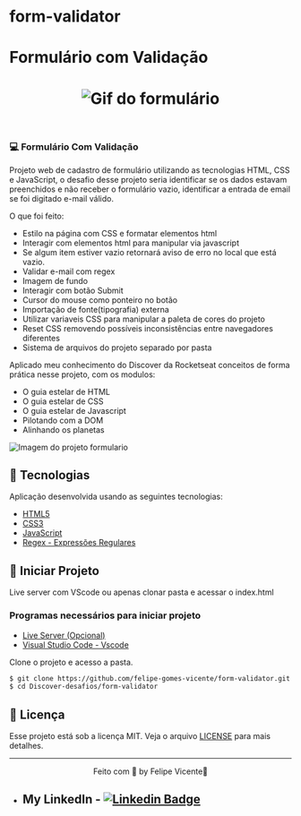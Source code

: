 # form-validator


# Formulário com Validação

<h1 align="center">
    <img alt="Gif do formulário" title="Formulário " src="./github/form-validator.gif" />
</h1>

<br>

### 💻 Formulário Com Validação
 
Projeto web de cadastro de formulário utilizando as tecnologias HTML, CSS e JavaScript, 
o desafio desse projeto seria identificar se os dados estavam preenchidos e não receber 
o formulário vazio, identificar a entrada de email se foi digitado e-mail válido.


O que foi feito:
- Estilo na página com CSS e formatar elementos html
- Interagir com elementos html para manipular via javascript
- Se algum item estiver vazio retornará aviso de erro no local que está vazio.
- Validar e-mail com regex 
- Imagem de fundo
- Interagir com botão Submit
- Cursor do mouse como ponteiro no botão
- Importação de fonte(tipografia) externa
- Utilizar variaveis CSS para manipular a paleta de cores do projeto
- Reset CSS removendo possíveis inconsistências entre navegadores diferentes
- Sistema de arquivos do projeto separado por pasta 


Aplicado meu conhecimento do Discover da Rocketseat conceitos de forma prática nesse projeto, com os modulos:
- O guia estelar de HTML
- O guia estelar de CSS
- O guia estelar de Javascript
- Pilotando com a DOM
- Alinhando os planetas


 <img alt="Imagem do projeto formulario" title=" formulario" src="./github/form-validator.png" />

## 🧪 Tecnologias

Aplicação desenvolvida usando as seguintes tecnologias:

- [HTML5](https://www.w3schools.com/html/default.asp)
- [CSS3](https://www.w3schools.com/css/default.asp)
- [JavaScript](https://developer.mozilla.org/pt-BR/docs/Web/JavaScript)
- [Regex - Expressões Regulares](https://developer.mozilla.org/pt-BR/docs/Web/JavaScript/Guide/Regular_Expressions)

## 🚀 Iniciar Projeto
Live server com VScode ou apenas clonar pasta e acessar o index.html

###  Programas necessários para iniciar projeto
- [Live Server (Opcional)](https://marketplace.visualstudio.com/items?itemName=ritwickdey.LiveServer)
- [Visual Studio Code - Vscode](https://code.visualstudio.com/)

Clone o projeto e acesso a pasta.

```bash
$ git clone https://github.com/felipe-gomes-vicente/form-validator.git
$ cd Discover-desafios/form-validator
```

## 📝 Licença

Esse projeto está sob a licença MIT. Veja o arquivo [LICENSE](LICENSE.md) para mais detalhes.


---

<p align="center">Feito com 💜 by Felipe Vicente👋</p>  

- ## My LinkedIn - [![Linkedin Badge](https://img.shields.io/badge/-FelipeVicente-blue?style=flat-square&logo=Linkedin&logoColor=white&link=https://www.linkedin.com/in/felipe-gomes-vicente/)](https://www.linkedin.com/in/felipe-gomes-vicente/) 
